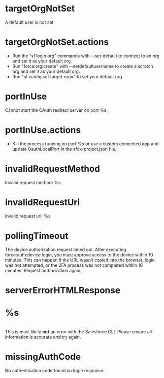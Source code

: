# targetOrgNotSet

A default user is not set.

# targetOrgNotSet.actions

- Run the "sf login org" commands with --set-default to connect to an org and set it as your default org.
- Run "force:org:create" with --setdefaultusername to create a scratch org and set it as your default org.
- Run "sf config set target-org=<username>" to set your default org.

# portInUse

Cannot start the OAuth redirect server on port %s.

# portInUse.actions

- Kill the process running on port %s or use a custom connected app and update OauthLocalPort in the sfdx-project.json file.

# invalidRequestMethod

Invalid request method: %s

# invalidRequestUri

Invalid request uri: %s

# pollingTimeout

The device authorization request timed out. After executing force:auth:device:login, you must approve access to the device within 10 minutes. This can happen if the URL wasn’t copied into the browser, login was not attempted, or the 2FA process was not completed within 10 minutes. Request authorization again.

# serverErrorHTMLResponse

<h1>%s</h1><br />This is most likely <b>not</b> an error with the Salesforce CLI. Please ensure all information is accurate and try again.

# missingAuthCode

No authentication code found on login response.
